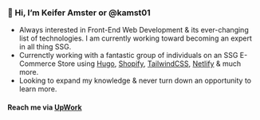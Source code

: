 ### 👋 Hi, I’m Keifer Amster or @kamst01
- Always interested in Front-End Web Development & its ever-changing list of technologies. I am currently working toward becoming an expert in all thing SSG.
- Currenctly working with a fantastic group of individuals on an SSG E-Commerce Store using [Hugo](https://gohugo.io), [Shopify](https://shopify.com), [TailwindCSS](https://tailwindcss.com), [Netlify](https://netlify.com) & much more.
- Looking to expand my knowledge & never turn down an opportunity to learn more.

#### Reach me via [UpWork](https://www.upwork.com/freelancers/~0194eaa483d9d5e37a?s=1110580755057594368)

<!---
kamst01/kamst01 is a ✨ special ✨ repository because its `README.md` (this file) appears on your GitHub profile.
You can click the Preview link to take a look at your changes.
--->

